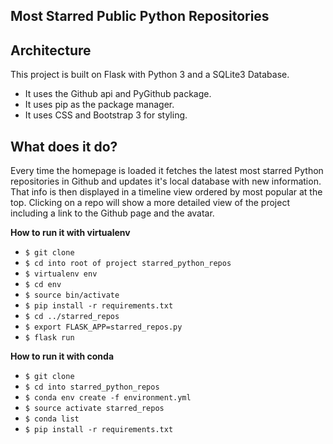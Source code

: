 **Most Starred Public Python Repositories**
-----
**Architecture**
---
This project is built on Flask with Python 3 and a SQLite3 Database.
  * It uses the Github api and PyGithub package.
  * It uses pip as the package manager.
  * It uses CSS and Bootstrap 3 for styling.

**What does it do?**
---
Every time the homepage is loaded it fetches the latest most starred
Python repositories in Github and updates it's local database with new information. That info is then displayed in a timeline view ordered by
most popular at the top. Clicking on a repo will show a more detailed view
of the project including a link to the Github page and the avatar.

**How to run it with virtualenv**
* `$ git clone`
* `$ cd into root of project starred_python_repos`
* `$ virtualenv env`
* `$ cd env`
* `$ source bin/activate`
* `$ pip install -r requirements.txt`
* `$ cd ../starred_repos`
* `$ export FLASK_APP=starred_repos.py`
* `$ flask run`

**How to run it with conda**
* `$ git clone`
* `$ cd into starred_python_repos`
* `$ conda env create -f environment.yml`
* `$ source activate starred_repos`
* `$ conda list`
* `$ pip install -r requirements.txt`
